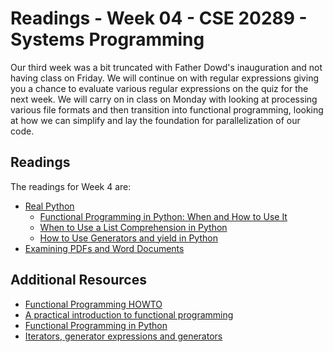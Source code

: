# Readings - Week 04 - CSE 20289 - Systems Programming

Our third week was a bit truncated with Father Dowd's inauguration and not having class on Friday.  We will continue on with regular expressions giving you a chance to evaluate various regular expressions on the quiz for the next week.  We will carry on in class on Monday with looking at processing various file formats and then transition into functional programming, looking at how we can simplify and lay the foundation for parallelization of our code.  

## Readings

The readings for Week 4 are:

* [Real Python](https://realpython.com/)
   * [Functional Programming in Python: When and How to Use It](https://realpython.com/python-functional-programming/) 
   * [When to Use a List Comprehension in Python](https://realpython.com/list-comprehension-python/)
   * [How to Use Generators and yield in Python](https://realpython.com/introduction-to-python-generators/)
* [Examining PDFs and Word Documents](https://towardsdatascience.com/a-complete-word-processing-with-python-ac4e66963f40)


## Additional Resources

* [Functional Programming HOWTO](https://docs.python.org/3/howto/functional.html)
* [A practical introduction to functional programming](https://maryrosecook.com/blog/post/a-practical-introduction-to-functional-programming)
* [Functional Programming in Python](https://www.geeksforgeeks.org/functional-programming-in-python/)
* [Iterators, generator expressions and generators](http://www.scipy-lectures.org/advanced/advanced_python/index.html)
